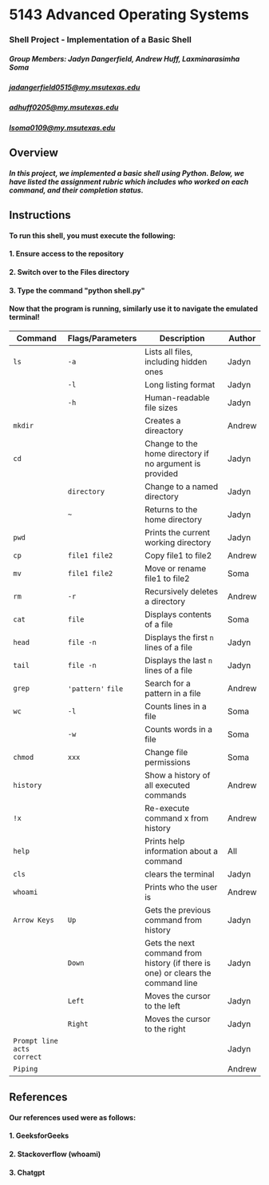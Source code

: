 # 5143 Advanced Operating Systems
### Shell Project - Implementation of a Basic Shell
##### Group Members: Jadyn Dangerfield, Andrew Huff, Laxminarasimha Soma
##### jadangerfield0515@my.msutexas.edu
##### adhuff0205@my.msutexas.edu
##### lsoma0109@my.msutexas.edu

## Overview
##### In this project, we implemented a basic shell using Python. Below, we have listed the assignment rubric which includes who worked on each command, and their completion status.

## Instructions
#### To run this shell, you must execute the following:
#### 1. Ensure access to the repository
#### 2. Switch over to the Files directory
#### 3. Type the command "python shell.py"
#### 
#### Now that the program is running, similarly use it to navigate the emulated terminal!

|**Command**|**Flags/Parameters**|**Description**|**Author**|
|-------|------------------------|---------------|----------|
|`ls`|`-a`|Lists all files, including hidden ones|Jadyn|
||`-l`|Long listing format|Jadyn|
||`-h`|Human-readable file sizes|Jadyn|
|`mkdir`||Creates a direactory|Andrew|
|`cd`||Change to the home directory if no argument is provided|Jadyn|
||`directory`|Change to a named directory|Jadyn|
||`~`|Returns to the home directory|Jadyn|
|`pwd`||Prints the current working directory|Jadyn|
|`cp`|`file1 file2`|Copy file1 to file2|Andrew|
|`mv`|`file1 file2`|Move or rename file1 to file2|Soma|
|`rm`|`-r`|Recursively deletes a directory|Andrew|
|`cat`|`file`|Displays contents of a file|Soma|
|`head`|`file -n`|Displays the first `n` lines of a file|Jadyn|
|`tail`|`file -n`|Displays the last `n` lines of a file|Jadyn|
|`grep`|`'pattern'` `file`|Search for a pattern in a file|Andrew|
|`wc`|`-l`|Counts lines in a file|Soma|
||`-w`|Counts words in a file|Soma|
|`chmod`|`xxx`|Change file permissions|Soma|
|`history`||Show a history of all executed commands|Andrew|
|`!x`||Re-execute command x from history|Andrew|
|`help`||Prints help information about a command|All|
|`cls`||clears the terminal|Jadyn|
|`whoami`||Prints who the user is|Andrew|
|`Arrow Keys`|`Up`|Gets the previous command from history|Jadyn|
||`Down`|Gets the next command from history (if there is one) or clears the command line|Jadyn|
||`Left`|Moves the cursor to the left|Jadyn|
||`Right`|Moves the cursor to the right|Jadyn|
|`Prompt line acts correct`|||Jadyn|
|`Piping`|||Andrew|

## References
#### Our references used were as follows:
#### 1. GeeksforGeeks
#### 2. Stackoverflow (whoami)
#### 3. Chatgpt
